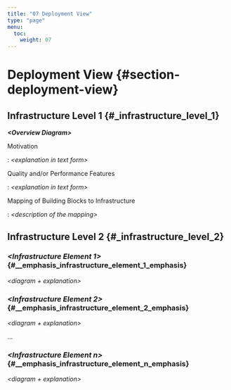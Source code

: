 ```yaml
---
title: "07 Deployment View"
type: "page"
menu:
  toc:
    weight: 07
---
```

# Deployment View {#section-deployment-view}

## Infrastructure Level 1 {#_infrastructure_level_1}

***&lt;Overview Diagram&gt;***

Motivation

:   *&lt;explanation in text form&gt;*

Quality and/or Performance Features

:   *&lt;explanation in text form&gt;*

Mapping of Building Blocks to Infrastructure

:   *&lt;description of the mapping&gt;*

## Infrastructure Level 2 {#_infrastructure_level_2}

### *&lt;Infrastructure Element 1&gt;* {#__emphasis_infrastructure_element_1_emphasis}

*&lt;diagram + explanation&gt;*

### *&lt;Infrastructure Element 2&gt;* {#__emphasis_infrastructure_element_2_emphasis}

*&lt;diagram + explanation&gt;*

…

### *&lt;Infrastructure Element n&gt;* {#__emphasis_infrastructure_element_n_emphasis}

*&lt;diagram + explanation&gt;*
